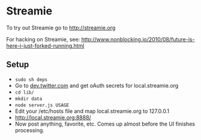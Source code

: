# Streamie #

To try out Streamie go to <http://streamie.org>

For hacking on Streamie, see: <http://www.nonblocking.io/2010/08/future-is-here-i-just-forked-running.html>

## Setup ##

* `sudo sh deps`
* Go to [dev.twitter.com](http://dev.twitter.com/) and get oAuth secrets for local.streamie.org
* `cd lib/`
* `mkdir data`
* `node server.js USAGE`
* Edit your /etc/hosts file and map local.streamie.org to 127.0.0.1
* <http://local.streamie.org:8888/>
* Now post anything, favorite, etc. Comes up almost before the UI finishes processing.